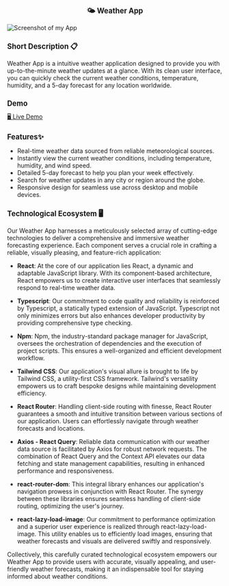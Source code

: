 <div align='center' > 
   <h1 style="font-size:larger;" >🌤 Weather App</h1>
</div>

![Screenshot of my App](https://github.com/nina-razmadze/Weather-App/assets/123087063/10f6ebfa-0668-4bcf-a4a9-f2aa24cf1b90)



 <h1 style="font-size:larger;" >Short Description 📋</h1>

Weather App is a intuitive weather application designed to provide you with up-to-the-minute weather updates at a glance. With its clean user interface, you can quickly check the current weather conditions, temperature, humidity, and a 5-day forecast for any location worldwide.

<h1 style="font-size:larger;" >Demo</h1>
<a href="https://taupe-khapse-ba1a54.netlify.app/"> 🖥 Live Demo</a>

<h1 style="font-size:larger;" >Features✨</h1>

- Real-time weather data sourced from reliable meteorological sources.
- Instantly view the current weather conditions, including temperature, humidity, and wind speed.
- Detailed 5-day forecast to help you plan your week effectively.
- Search for weather updates in any city or region around the globe.
- Responsive design for seamless use across desktop and mobile devices.


<h1 style="font-size:larger;">Technological Ecosystem 🖥</h1>

Our Weather App harnesses a meticulously selected array of cutting-edge technologies to deliver a comprehensive and immersive weather forecasting experience. Each component serves a crucial role in crafting a reliable, visually pleasing, and feature-rich application:

- **React**: At the core of our application lies React, a dynamic and adaptable JavaScript library. With its component-based architecture, React empowers us to create interactive user interfaces that seamlessly respond to real-time weather data.

- **Typescript**: Our commitment to code quality and reliability is reinforced by Typescript, a statically typed extension of JavaScript. Typescript not only minimizes errors but also enhances developer productivity by providing comprehensive type checking.

- **Npm**: Npm, the industry-standard package manager for JavaScript, oversees the orchestration of dependencies and the execution of project scripts. This ensures a well-organized and efficient development workflow.

- **Tailwind CSS**: Our application's visual allure is brought to life by Tailwind CSS, a utility-first CSS framework. Tailwind's versatility empowers us to craft bespoke designs while maintaining development efficiency.

- **React Router**: Handling client-side routing with finesse, React Router guarantees a smooth and intuitive transition between various sections of our application. Users can effortlessly navigate through weather forecasts and locations.

- **Axios - React Query**: Reliable data communication with our weather data source is facilitated by Axios for robust network requests. The combination of React Query and the Context API elevates our data fetching and state management capabilities, resulting in enhanced performance and responsiveness.

- **react-router-dom**: This integral library enhances our application's navigation prowess in conjunction with React Router. The synergy between these libraries ensures seamless handling of client-side routing, optimizing the user's journey.

- **react-lazy-load-image**: Our commitment to performance optimization and a superior user experience is realized through react-lazy-load-image. This utility enables us to efficiently load images, ensuring that weather forecasts and visuals are delivered swiftly and responsively.

Collectively, this carefully curated technological ecosystem empowers our Weather App to provide users with accurate, visually appealing, and user-friendly weather forecasts, making it an indispensable tool for staying informed about weather conditions.

  





